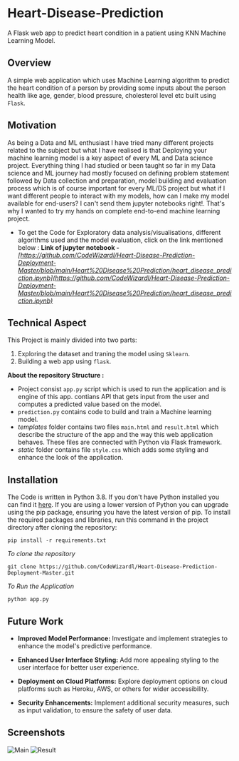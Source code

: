 # Heart-Disease-Prediction 
A Flask web app to predict heart condition in a patient using KNN Machine Learning Model.

## Overview

A simple web application which uses Machine Learning algorithm to predict the heart condition of a person by providing some inputs about the person health like age, gender, blood pressure, cholesterol level etc built using `Flask`.

## Motivation

As being a Data and ML enthusiast I have tried many different projects related to the subject but what I have realised is that Deploying your machine learning model is a key aspect of every ML and Data science project. Everything thing I had studied or been taught so far in my Data science and ML journey had mostly focused on defining problem statement followed by Data collection and preparation, model building and evaluation process which is of course important for every ML/DS project but what if I want different people to interact with my models, how can I make my model available for end-users? I can't send them jupyter notebooks right!. That's why I wanted to try my hands on complete end-to-end machine learning project. 

- To get the Code for Exploratory data analysis/visualisations, different algorithms used and the model evaluation, click on the link mentioned below :
  **Link of jupyter notebook -** *[https://github.com/CodeWizardl/Heart-Disease-Prediction-Deployment-Master/blob/main/Heart%20Disease%20Prediction/heart_disease_prediction.ipynb](https://github.com/CodeWizardl/Heart-Disease-Prediction-Deployment-Master/blob/main/Heart%20Disease%20Prediction/heart_disease_prediction.ipynb)*

 ## Technical Aspect
 
 This Project is mainly divided into two parts:
 
 1. Exploring the dataset and traning the model using `Sklearn`.
 2. Building a web app using `flask`.

**About the repository Structure :**

- Project consist `app.py` script which is used to run the application and is engine of this app. contians API that gets input from the user and computes a predicted value based on the model.
- `prediction.py` contains code to build and train a Machine learning model.
- *templates* folder contains two files `main.html` and `result.html` which describe the structure of the app and the way this web application behaves. These files are connected with Python via Flask framework.  
- *static* folder contains file `style.css` which adds some styling and enhance the look of the application. 

## Installation

The Code is written in Python 3.8. If you don't have Python installed you can find it [here](https://www.python.org/downloads/). If you are using a lower version of Python you can upgrade using the pip package, ensuring you have the latest version of pip. To install the required packages and libraries, run this command in the project directory after cloning the repository:

```
pip install -r requirements.txt 
```

*To clone the repository*

```
git clone https://github.com/CodeWizardl/Heart-Disease-Prediction-Deployment-Master.git
```

*To Run the Application*

```
python app.py
```

## Future Work 

- **Improved Model Performance:** Investigate and implement strategies to enhance the model's predictive performance.

- **Enhanced User Interface Styling:** Add more appealing styling to the user interface for better user experience.

- **Deployment on Cloud Platforms:** Explore deployment options on cloud platforms such as Heroku, AWS, or others for wider accessibility.

- **Security Enhancements:** Implement additional security measures, such as input validation, to ensure the safety of user data.

## Screenshots
![Main](https://github.com/CodeWizardl/Heart-Disease-Prediction-Deployment-Master/assets/142290678/fcef351f-803d-4497-b7ad-29d50abe11d3)
![Result](https://github.com/CodeWizardl/Heart-Disease-Prediction-Deployment-Master/assets/142290678/9235e8d6-8fd6-458e-98af-afb52a84a0d0)
